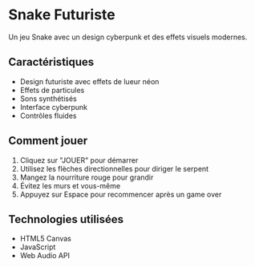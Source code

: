 # Snake Futuriste

Un jeu Snake avec un design cyberpunk et des effets visuels modernes.

## Caractéristiques
- Design futuriste avec effets de lueur néon
- Effets de particules
- Sons synthétisés
- Interface cyberpunk
- Contrôles fluides

## Comment jouer
1. Cliquez sur "JOUER" pour démarrer
2. Utilisez les flèches directionnelles pour diriger le serpent
3. Mangez la nourriture rouge pour grandir
4. Évitez les murs et vous-même
5. Appuyez sur Espace pour recommencer après un game over

## Technologies utilisées
- HTML5 Canvas
- JavaScript
- Web Audio API
